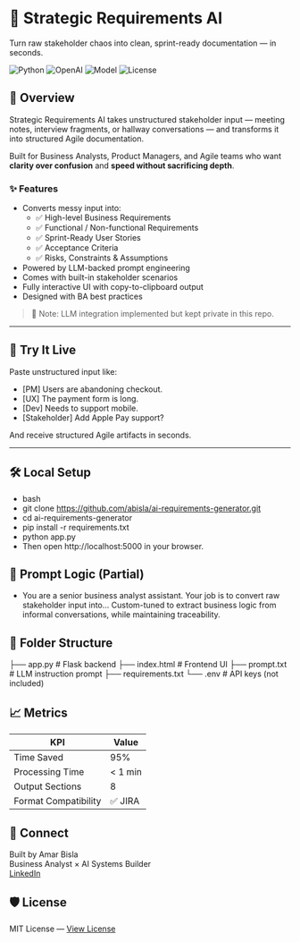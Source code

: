 # 🧠 Strategic Requirements AI

Turn raw stakeholder chaos into clean, sprint-ready documentation — in seconds.

![Python](https://img.shields.io/badge/Python-3.11-blue?logo=python&logoColor=white)
![OpenAI](https://img.shields.io/badge/OpenAI-API-purple?logo=openai&logoColor=white)
![Model](https://img.shields.io/badge/GPT--4-Enabled-8a2be2)
![License](https://img.shields.io/badge/License-MIT-brightgreen)

## 🚀 Overview

Strategic Requirements AI takes unstructured stakeholder input — meeting notes, interview fragments, or hallway conversations — and transforms it into structured Agile documentation.

Built for Business Analysts, Product Managers, and Agile teams who want **clarity over confusion** and **speed without sacrificing depth**.

### ✨ Features

- Converts messy input into:
  - ✅ High-level Business Requirements
  - ✅ Functional / Non-functional Requirements
  - ✅ Sprint-Ready User Stories
  - ✅ Acceptance Criteria
  - ✅ Risks, Constraints & Assumptions
- Powered by LLM-backed prompt engineering
- Comes with built-in stakeholder scenarios
- Fully interactive UI with copy-to-clipboard output
- Designed with BA best practices

> 🔐 Note: LLM integration implemented but kept private in this repo.


---

## 🧪 Try It Live

Paste unstructured input like:

- [PM] Users are abandoning checkout.
- [UX] The payment form is long.
- [Dev] Needs to support mobile.
- [Stakeholder] Add Apple Pay support?



And receive structured Agile artifacts in seconds.

---

## 🛠️ Local Setup

- bash
- git clone https://github.com/abisla/ai-requirements-generator.git
- cd ai-requirements-generator
- pip install -r requirements.txt
- python app.py
- Then open http://localhost:5000 in your browser.

## 🧠 Prompt Logic (Partial)
- You are a senior business analyst assistant. Your job is to convert raw stakeholder input into...
Custom-tuned to extract business logic from informal conversations, while maintaining traceability.

## 📂 Folder Structure

├── app.py # Flask backend
├── index.html # Frontend UI
├── prompt.txt # LLM instruction prompt
├── requirements.txt
└── .env # API keys (not included)



## 📈 Metrics

| KPI                 | Value     |
|---------------------|-----------|
| Time Saved          | 95%       |
| Processing Time     | < 1 min   |
| Output Sections     | 8         |
| Format Compatibility| ✅ JIRA   |

## 🤝 Connect

Built by Amar Bisla  
Business Analyst × AI Systems Builder  
[LinkedIn](https://www.linkedin.com/in/abisla)

## 🛡️ License
MIT License — [View License](LICENSE)
